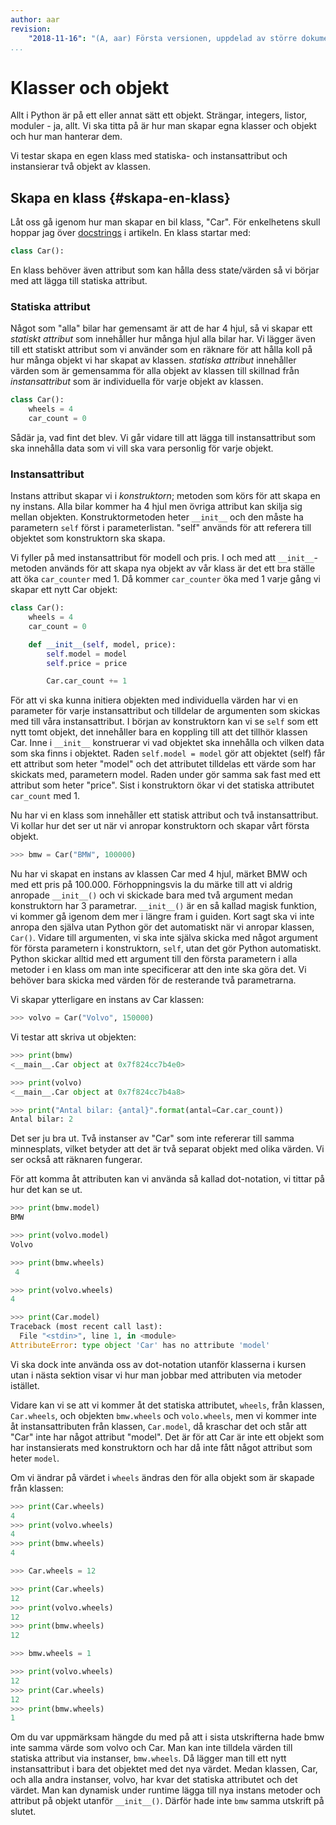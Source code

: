 ```yaml
---
author: aar
revision:
    "2018-11-16": "(A, aar) Första versionen, uppdelad av större dokument."
...
```

Klasser och objekt
==================================


Allt i Python är på ett eller annat sätt ett objekt. Strängar, integers, listor, moduler - ja, allt. Vi ska titta på är hur man skapar egna klasser och objekt och hur man hanterar dem.

Vi testar skapa en egen klass med statiska- och instansattribut och instansierar två objekt av klassen.



Skapa en klass {#skapa-en-klass}
------------------------------

Låt oss gå igenom hur man skapar en bil klass, "Car". För enkelhetens skull hoppar jag över [docstrings](https://en.wikipedia.org/wiki/Docstring) i artikeln. En klass startar med:  

```python
class Car():
```

En klass behöver även attribut som kan hålla dess state/värden så vi börjar med att lägga till statiska attribut.



### Statiska attribut

Något som "alla" bilar har gemensamt är att de har 4 hjul, så vi skapar ett _statiskt attribut_ som innehåller hur många hjul alla bilar har. Vi lägger även till ett statiskt attribut som vi använder som en räknare för att hålla koll på hur många objekt vi har skapat av klassen. _statiska attribut_ innehåller värden som är gemensamma för alla objekt av klassen till skillnad från _instansattribut_ som är individuella för varje objekt av klassen.

```python
class Car():
    wheels = 4
    car_count = 0
```

Sådär ja, vad fint det blev. Vi går vidare till att lägga till instansattribut som ska innehålla data som vi vill ska vara personlig för varje objekt.



### Instansattribut

Instans attribut skapar vi i _konstruktorn_; metoden som körs för att skapa en ny instans. Alla bilar kommer ha 4 hjul men övriga attribut kan skilja sig mellan objekten. Konstruktormetoden heter `__init__` och den måste ha parametern `self` först i parameterlistan. "self" används för att referera till objektet som konstruktorn ska skapa.

Vi fyller på med instansattribut för modell och pris. I och med att `__init__`-metoden används för att skapa nya objekt av vår klass är det ett bra ställe att öka `car_counter` med 1. Då kommer `car_counter` öka med 1 varje gång vi skapar ett nytt Car objekt:

```python
class Car():
    wheels = 4
    car_count = 0

    def __init__(self, model, price):
        self.model = model
        self.price = price

        Car.car_count += 1
```

För att vi ska kunna initiera objekten med individuella värden har vi en parameter för varje instansattribut och tilldelar de argumenten som skickas med till våra instansattribut. I början av konstruktorn kan vi se `self` som ett nytt tomt objekt, det innehåller bara en koppling till att det tillhör klassen Car. Inne i `__init__` konstruerar vi vad objektet ska innehålla och vilken data som ska finns i objektet. Raden `self.model = model` gör att objektet (self) får ett attribut som heter "model" och det attributet tilldelas ett värde som har skickats med, parametern model. Raden under gör samma sak fast med ett attribut som heter "price". Sist i konstruktorn ökar vi det statiska attributet `car_count` med 1. 

Nu har vi en klass som innehåller ett statisk attribut och två instansattribut. Vi kollar hur det ser ut när vi anropar konstruktorn och skapar vårt första objekt.

```python
>>> bmw = Car("BMW", 100000)
```

Nu har vi skapat en instans av klassen Car med 4 hjul, märket BMW och med ett pris på 100.000. Förhoppningsvis la du märke till att vi aldrig anropade `__init__()` och vi skickade bara med två argument medan konstruktorn har 3 parametrar. `__init__()` är en så kallad magisk funktion, vi kommer gå igenom dem mer i längre fram i guiden. Kort sagt ska vi inte anropa den själva utan Python gör det automatiskt när vi anropar klassen, `Car()`. Vidare till argumenten, vi ska inte själva skicka med något argument för första parametern i konstruktorn, `self`, utan det gör Python automatiskt. Python skickar alltid med ett argument till den första parametern i alla metoder i en klass om man inte specificerar att den inte ska göra det. Vi behöver bara skicka med värden för de resterande två parametrarna.

Vi skapar ytterligare en instans av Car klassen:

```python
>>> volvo = Car("Volvo", 150000)
```

Vi testar att skriva ut objekten:

```python
>>> print(bmw)
<__main__.Car object at 0x7f824cc7b4e0>

>>> print(volvo)
<__main__.Car object at 0x7f824cc7b4a8>

>>> print("Antal bilar: {antal}".format(antal=Car.car_count))
Antal bilar: 2
```

Det ser ju bra ut. Två instanser av "Car" som inte refererar till samma minnesplats, vilket betyder att det är två separat objekt med olika värden. Vi ser också att räknaren fungerar.



För att komma åt attributen kan vi använda så kallad dot-notation, vi tittar på hur det kan se ut.

```python
>>> print(bmw.model)
BMW

>>> print(volvo.model)
Volvo

>>> print(bmw.wheels)
 4

>>> print(volvo.wheels)
4

>>> print(Car.model)
Traceback (most recent call last):
  File "<stdin>", line 1, in <module>
AttributeError: type object 'Car' has no attribute 'model'
```

Vi ska dock inte använda oss av dot-notation utanför klasserna i kursen utan i nästa sektion visar vi hur man jobbar med attributen via metoder istället.

Vidare kan vi se att vi kommer åt det statiska attributet, `wheels`, från klassen, `Car.wheels`, och objekten `bmw.wheels` och `volo.wheels`, men vi kommer inte åt instansattributen från klassen, `Car.model`, då kraschar det och står att "Car" inte har något attribut "model". Det är för att Car är inte ett objekt som har instansierats med konstruktorn och har då inte fått något attribut som heter `model`. 

Om vi ändrar på värdet i `wheels` ändras den för alla objekt som är skapade från klassen:

```python
>>> print(Car.wheels)
4
>>> print(volvo.wheels)
4
>>> print(bmw.wheels)
4

>>> Car.wheels = 12

>>> print(Car.wheels)
12
>>> print(volvo.wheels)
12
>>> print(bmw.wheels)
12

>>> bmw.wheels = 1

>>> print(volvo.wheels)
12
>>> print(Car.wheels)
12
>>> print(bmw.wheels)
1
```

Om du var uppmärksam hängde du med på att i sista utskrifterna hade bmw inte samma värde som volvo och Car. Man kan inte tilldela värden till statiska attribut via instanser, `bmw.wheels`. Då lägger man till ett nytt instansattribut i bara det objektet med det nya värdet. Medan klassen, Car, och alla andra instanser, volvo, har kvar det statiska attributet och det värdet. Man kan dynamisk under runtime lägga till nya instans metoder och attribut på objekt utanför `__init__()`. Därför hade inte `bmw` samma utskrift på slutet.
